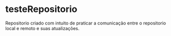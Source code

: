 # testeRepositorio
Repositorio criado com intuito de praticar a comunicação entre o repositorio local e remoto e suas atualizações.
